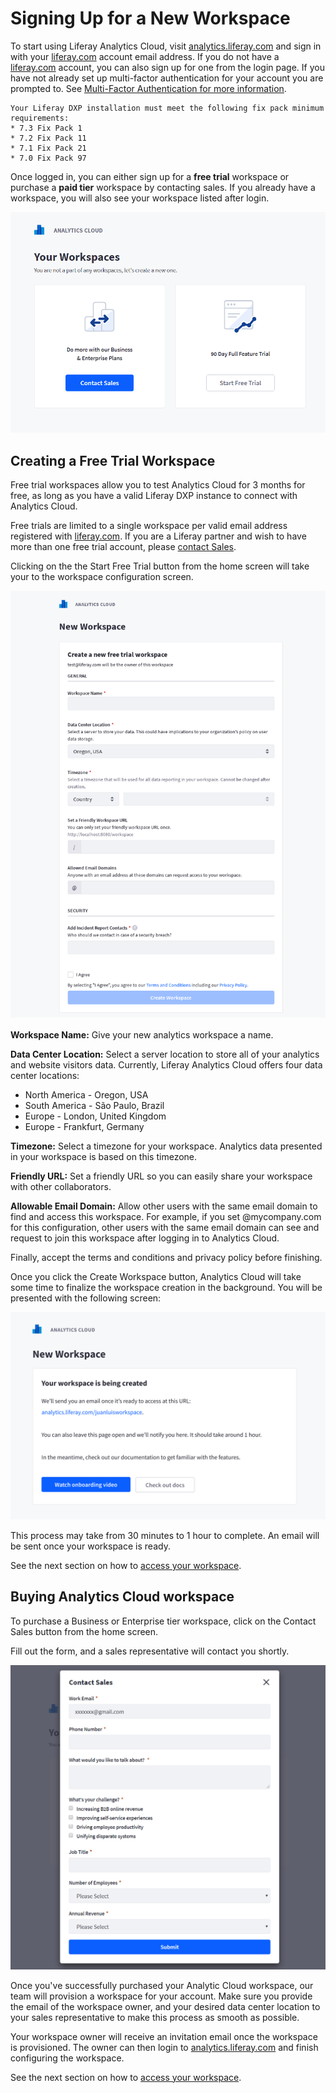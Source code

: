 # Signing Up for a New Workspace

To start using Liferay Analytics Cloud, visit [analytics.liferay.com](https://analytics.liferay.com) and sign in with your [liferay.com](https://www.liferay.com) account email address. If you do not have a [liferay.com](https://www.liferay.com) account, you can also sign up for one from the login page. If you have not already set up multi-factor authentication for your account you are prompted to. See [Multi-Factor Authentication for more information](./multi-factor-authentication.md).

```{important}
Your Liferay DXP installation must meet the following fix pack minimum requirements:
* 7.3 Fix Pack 1
* 7.2 Fix Pack 11
* 7.1 Fix Pack 21
* 7.0 Fix Pack 97
```

Once logged in, you can either sign up for a **free trial** workspace or purchase a **paid tier** workspace by contacting sales. If you already have a workspace, you will also see your workspace listed after login.

![Sign up with a Business or Enterprise plan or begin with a Free Trial.](signing-up-for-a-new-workspace/images/01.png)

## Creating a Free Trial Workspace

Free trial workspaces allow you to test Analytics Cloud for 3 months for free, as long as you have a valid Liferay DXP instance to connect with Analytics Cloud.

Free trials are limited to a single workspace per valid email address registered with [liferay.com](https://www.liferay.com). If you are a Liferay partner and wish to have more than one free trial account, please [contact Sales](mailto:sales@liferay.com).

Clicking on the the Start Free Trial button from the home screen will take your to the workspace configuration screen.

![The workspace configuration screen gets you started.](signing-up-for-a-new-workspace/images/02.png)

**Workspace Name:** Give your new analytics workspace a name.

**Data Center Location:** Select a server location to store all of your analytics and website visitors data. Currently, Liferay Analytics Cloud offers four data center locations:

* North America - Oregon, USA
* South America - São Paulo, Brazil
* Europe - London, United Kingdom
* Europe - Frankfurt, Germany

**Timezone:** Select a timezone for your workspace. Analytics data presented in your workspace is based on this timezone. 

**Friendly URL:** Set a friendly URL so you can easily share your workspace with other collaborators.

**Allowable Email Domain:** Allow other users with the same email domain to find and access this workspace. For example, if you set @mycompany.com for this configuration, other users with the same email domain can see and request to join this workspace after logging in to Analytics Cloud.

Finally, accept the terms and conditions and privacy policy before finishing.

Once you click the Create Workspace button, Analytics Cloud will take some time to finalize the workspace creation in the background. You will be presented with the following screen:

![Creating a new workspace can take up to an hour to complete.](signing-up-for-a-new-workspace/images/03.png)

This process may take from 30 minutes to 1 hour to complete. An email will be sent once your workspace is ready.

See the next section on how to [access your workspace](./accessing-your-workspace.md).

## Buying Analytics Cloud workspace

To purchase a Business or Enterprise tier workspace, click on the Contact Sales button from the home screen.

Fill out the form, and a sales representative will contact you shortly.

![The Contact Sales is the first step to signing up for a Business or Enterprise tier workspace.](signing-up-for-a-new-workspace/images/04.png)

Once you've successfully purchased your Analytic Cloud workspace, our team will provision a workspace for your account. Make sure you provide the email of the workspace owner, and your desired data center location to your sales representative to make this process as smooth as possible.

Your workspace owner will receive an invitation email once the workspace is provisioned. The owner can then login to [analytics.liferay.com](https://analytics.liferay.com) and finish configuring the workspace.

See the next section on how to [access your workspace](./accessing-your-workspace.md). 
